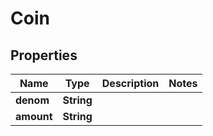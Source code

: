 
# Coin

## Properties
Name | Type | Description | Notes
------------ | ------------- | ------------- | -------------
**denom** | **String** |  | 
**amount** | **String** |  | 



